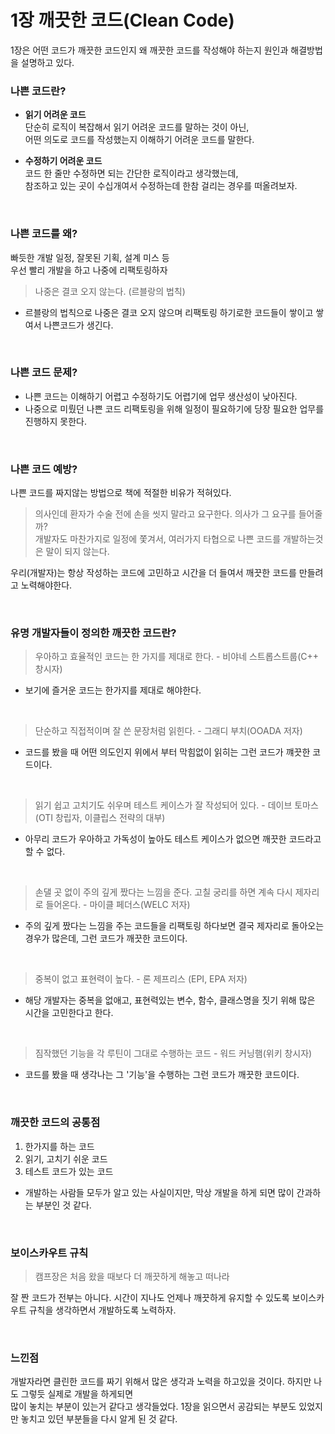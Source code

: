 # 1장 깨끗한 코드(Clean Code)

1장은 어떤 코드가 깨끗한 코드인지 왜 깨끗한 코드를 작성해야 하는지 원인과 해결방법을 설명하고 있다.

### 나쁜 코드란?
- **읽기 어려운 코드**<br>
단순히 로직이 복잡해서 읽기 어려운 코드를 말하는 것이 아닌,<br> 
어떤 의도로 코드를 작성했는지 이해하기 어려운 코드를 말한다.


- **수정하기 어려운 코드**<br>
코드 한 줄만 수정하면 되는 간단한 로직이라고 생각했는데,<br>
참조하고 있는 곳이 수십개여서 수정하는데 한참 걸리는 경우를 떠올려보자.

<br>

### 나쁜 코드를 왜?
빠듯한 개발 일정, 잘못된 기획, 설계 미스 등\
우선 빨리 개발을 하고 나중에 리팩토링하자
> 나중은 결코 오지 않는다. (르블랑의 법칙)

- 르블랑의 법칙으로 나중은 결코 오지 않으며 리팩토링 하기로한 코드들이 쌓이고 쌓여서 나쁜코드가 생긴다.

<br>

### 나쁜 코드 문제?
- 나쁜 코드는 이해하기 어렵고 수정하기도 어렵기에 업무 생산성이 낮아진다.
- 나중으로 미뤘던 나쁜 코드 리팩토링을 위해 일정이 필요하기에 당장 필요한 업무를 진행하지 못한다.

<br>

### 나쁜 코드 예방?
나쁜 코드를 짜지않는 방법으로 책에 적절한 비유가 적혀있다.
> 의사인데 환자가 수술 전에 손을 씻지 말라고 요구한다. 의사가 그 요구를 들어줄까?\
> 개발자도 마찬가지로 일정에 쫓겨서, 여러가지 타협으로 나쁜 코드를 개발하는것은 말이 되지 않는다.

우리(개발자)는 항상 작성하는 코드에 고민하고 시간을 더 들여서 깨끗한 코드를 만들려고 노력해야한다.

<br>

### 유명 개발자들이 정의한 깨끗한 코드란?
> 우아하고 효율적인 코드는 한 가지를 제대로 한다. - 비야네 스트롭스트룹(C++ 창시자)
- 보기에 즐거운 코드는 한가지를 제대로 해야한다.

<br>

> 단순하고 직접적이며 잘 쓴 문장처럼 읽힌다. - 그래디 부치(OOADA 저자)
- 코드를 봤을 때 어떤 의도인지 위에서 부터 막힘없이 읽히는 그런 코드가 꺠끗한 코드이다.

<br>

> 읽기 쉽고 고치기도 쉬우며 테스트 케이스가 잘 작성되어 있다. - 데이브 토마스(OTI 창립자, 이클립스 전략의 대부)
- 아무리 코드가 우아하고 가독성이 높아도 테스트 케이스가 없으면 깨끗한 코드라고 할 수 없다.

<br>

> 손댈 곳 없이 주의 깊게 짰다는 느낌을 준다. 고칠 궁리를 하면 계속 다시 제자리로 들어온다. - 마이클 페더스(WELC 저자)
- 주의 깊게 짰다는 느낌을 주는 코드들을 리팩토링 하다보면 결국 제자리로 돌아오는 경우가 많은데, 그런 코드가 깨끗한 코드이다.

<br>

> 중복이 없고 표현력이 높다. - 론 제프리스 (EPI, EPA 저자)
- 해당 개발자는 중복을 없애고, 표현력있는 변수, 함수, 클래스명을 짓기 위해 많은 시간을 고민한다고 한다.

<br>

> 짐작했던 기능을 각 루틴이 그대로 수행하는 코드 - 워드 커닝햄(위키 창시자)
- 코드를 봤을 때 생각나는 그 '기능'을 수행하는 그런 코드가 깨끗한 코드이다.

<br>

### 깨끗한 코드의 공통점
1. 한가지를 하는 코드
2. 읽기, 고치기 쉬운 코드
3. 테스트 코드가 있는 코드

- 개발하는 사람들 모두가 알고 있는 사실이지만, 막상 개발을 하게 되면 많이 간과하는 부분인 것 같다. 

<br>

### 보이스카우트 규칙
> 캠프장은 처음 왔을 때보다 더 깨끗하게 해놓고 떠나라

잘 짠 코드가 전부는 아니다. 시간이 지나도 언제나 깨끗하게 유지할 수 있도록 보이스카우트 규칙을 생각하면서 개발하도록 노력하자.

<br>


### 느낀점
개발자라면 클린한 코드를 짜기 위해서 많은 생각과 노력을 하고있을 것이다. 하지만 나도 그렇듯 실제로 개발을 하게되면\
많이 놓치는 부분이 있는거 같다고 생각들었다. 1장을 읽으면서 공감되는 부분도 있었지만 놓치고 있던 부분들을 다시 알게 된 것 같다.


